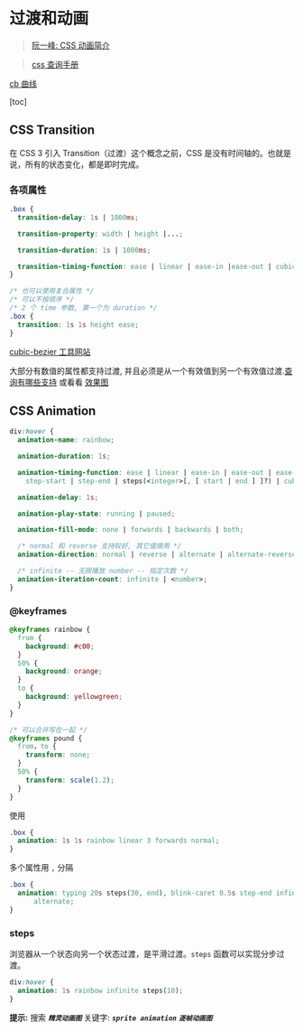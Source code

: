 # 过渡和动画

> [阮一峰: CSS 动画简介](https://www.ruanyifeng.com/blog/2014/02/css_transition_and_animation.html)

> [css 查询手册](http://css.doyoe.com/)

[cb 曲线](https://xuanfengge.com/easeing/ceaser/)

[toc]

## CSS Transition

在 CSS 3 引入 Transition（过渡）这个概念之前，CSS 是没有时间轴的。也就是说，所有的状态变化，都是即时完成。

### 各项属性

```css
.box {
  transition-delay: 1s | 1000ms;

  transition-property: width | height |...;

  transition-duration: 1s | 1000ms;

  transition-timing-function: ease | linear | ease-in |ease-out | cubic-bezier;
}

/* 也可以使用复合属性 */
/* 可以不按顺序 */
/* 2 个 time 参数, 第一个为 duration */
.box {
  transition: 1s 1s height ease;
}
```

[cubic-bezier 工具网站](https://cubic-bezier.com/#.17,.67,.83,.67)

大部分有数值的属性都支持过渡, 并且必须是从一个有效值到另一个有效值过渡.[查询有哪些支持](http://oli.jp/2010/css-animatable-properties/) 或看看 [效果图](https://projects.verou.me/animatable/)

## CSS Animation

```css
div:hover {
  animation-name: rainbow;

  animation-duration: 1s;

  animation-timing-function: ease | linear | ease-in | ease-out | ease-in-out |
    step-start | step-end | steps(<integer>[, [ start | end ] ]?) | cubic-bezier;

  animation-delay: 1s;

  animation-play-state: running | paused;

  animation-fill-mode: none | forwards | backwards | both;

  /* normal 和 reverse 支持较好, 其它值慎用 */
  animation-direction: normal | reverse | alternate | alternate-reverse;

  /* infinite -- 无限播放 number -- 指定次数 */
  animation-iteration-count: infinite | <number>;
}
```

### @keyframes

```css
@keyframes rainbow {
  from {
    background: #c00;
  }
  50% {
    background: orange;
  }
  to {
    background: yellowgreen;
  }
}

/* 可以合并写在一起 */
@keyframes pound {
  from，to {
    transform: none;
  }
  50% {
    transform: scale(1.2);
  }
}
```

使用

```css
.box {
  animation: 1s 1s rainbow linear 3 forwards normal;
}
```

多个属性用 `,` 分隔

```css
.box {
  animation: typing 20s steps(30, end), blink-caret 0.5s step-end infinite
      alternate;
}
```

### steps

浏览器从一个状态向另一个状态过渡，是平滑过渡。`steps` 函数可以实现分步过渡。

```css
div:hover {
  animation: 1s rainbow infinite steps(10);
}
```

**提示:** 搜索 **_`精灵动画图`_** 关键字: **_`sprite animation`_** **_`逐帧动画图`_**
